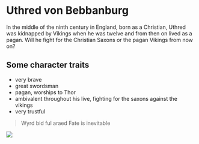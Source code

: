 # Uthred von Bebbanburg
In the middle of the ninth century in England, born as a Christian, Uthred was kidnapped by Vikings when he was twelve and from then on lived as a pagan. Will he fight for the Christian Saxons or the pagan Vikings from now on?
## Some character traits
* very brave
* great swordsman
* pagan, worships to Thor
* ambivalent throughout his live, fighting for the saxons against the vikings
* very trustful

> Wyrd bid ful araed
> Fate is inevitable

<img src="https://c1.wallpaperflare.com/preview/626/604/846/czech-republic-people-statue-national-museum.jpg"/>